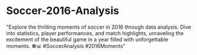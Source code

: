 # Soccer-2016-Analysis
"Explore the thrilling moments of soccer in 2016 through data analysis. Dive into statistics, player performances, and match highlights, unraveling the excitement of the beautiful game in a year filled with unforgettable moments. ⚽📊 #SoccerAnalysis #2016Moments"
